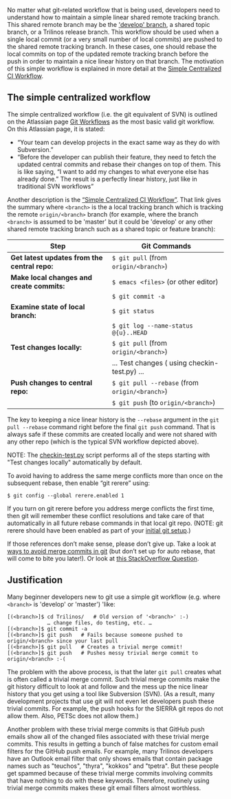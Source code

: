 No matter what git-related workflow that is being used, developers need to understand how to maintain a simple linear shared remote tracking branch.  This shared remote branch may be the ['develop' branch](https://github.com/trilinos/Trilinos/wiki/VC-|-'develop'-'master'-workflow), a shared topic branch, or a Trilinos release branch.  This workflow should be used when a single local commit (or a very small number of local commits) are pushed to the shared remote tracking branch.  In these cases, one should rebase the local commits on top of the updated remote tracking branch before the push in order to maintain a nice linear history on that branch.  The motivation of this simple workflow is explained in more detail at the [Simple Centralized CI Workflow](https://docs.google.com/document/d/1uVQYI2cmNx09fDkHDA136yqDTqayhxqfvjFiuUue7wo/edit#heading=h.7z34akh7lsvp).

## The simple centralized workflow

The simple centralized workflow (i.e. the git equivalent of SVN) is outlined on the Atlassian page [Git Workflows](https://www.atlassian.com/pt/git/workflows#!workflow-centralized) as the most basic valid git workflow.  On this Atlassian page, it is stated:

* “Your team can develop projects in the exact same way as they do with Subversion.”
* “Before the developer can publish their feature, they need to fetch the updated central commits and rebase their changes on top of them. This is like saying, “I want to add my changes to what everyone else has already done.” The result is a perfectly linear history, just like in traditional SVN workflows”

Another description is the [“Simple Centralized CI Workflow”](https://docs.google.com/document/d/1uVQYI2cmNx09fDkHDA136yqDTqayhxqfvjFiuUue7wo/edit#heading=h.7z34akh7lsvp).  That link gives the summary where `<branch>` is the a local tracking branch which is tracking the remote `origin/<branch>` branch (for example, where the branch `<branch>` is assumed to be 'master' but it could be 'develop' or any other shared remote tracking branch such as a shared topic or feature branch):

| Step                                          | Git Commands |
| ---                                           | --- |
| **Get latest updates from the central repo:** | `$ git pull` (from `origin/<branch>`) |
| **Make local changes and create commits:**    | `$ emacs <files>`   (or other editor) |
|                                               | `$ git commit -a` |
| **Examine state of local branch:**            | `$ git status` |
|                                               | `$ git log --name-status @{u}..HEAD` |
| **Test changes locally:**                     | `$ git pull` (from `origin/<branch>`) |
|                                               | ... Test changes ( using checkin-test.py) ... |
| **Push changes to central repo:**             | `$ git pull --rebase` (from `origin/<branch>`) |
|                                               | `$ git push`  (to `origin/<branch>`) |

The key to keeping a nice linear history is the `--rebase` argument in the `git pull --rebase` command right before the final `git push` command.  That is always safe if these commits are created locally and were not shared with any other repo (which is the typical SVN workflow depicted above).

NOTE: The [checkin-test.py](https://github.com/trilinos/Trilinos/wiki/Policies-%7C-Safe-Checkin-Testing) script performs all of the steps starting with "Test changes locally" automatically by default.

To avoid having to address the same merge conflicts more than once on the subsequent rebase, then enable “git rerere” using:

```
$ git config --global rerere.enabled 1
```

If you turn on git rerere before you address merge conflicts the first time, then git will remember these conflict resolutions and take care of that automatically in all future rebase commands in that local git repo.  (NOTE: git rerere should have been enabled as part of your [initial git setup](https://github.com/trilinos/Trilinos/wiki/VC-|-Initial-Setup).)

If those references don’t make sense, please don’t give up.  Take a look at [ways to avoid merge commits in git](http://kernowsoul.com/blog/2012/06/20/4-ways-to-avoid-merge-commits-in-git/) (but don’t set up for auto rebase, that will come to bite you later!).  Or look at [this StackOverflow Question](http://stackoverflow.com/questions/25614345/rebase-onto-upstream-changes-with-non-trivial-merge-commits-present-locally).

## Justification

Many beginner developers new to git use a simple git workflow (e.g. where `<branch>` is 'develop' or 'master') 'like:

```
[(<branch>]$ cd Trilinos/   # Old version of '<branch>' :-)
             … change files, do testing, etc. …
[(<branch>]$ git commit -a
[(<branch>]$ git push   # Fails because someone pushed to origin/<branch> since your last pull
[(<branch>]$ git pull   # Creates a trivial merge commit!
[(<branch>]$ git push   # Pushes messy trivial merge commit to origin/<branch> :-(
```

The problem with the above process, is that the later `git pull` creates what is often called a trivial merge commit.  Such trivial merge commits make the git history difficult to look at and follow and the mess up the nice linear history that you get using a tool like Subversion (SVN).  (As a result, many development projects that use git will not even let developers push these trivial commits.  For example, the push hooks for the SIERRA git repos do not allow them.  Also, PETSc does not allow them.)

Another problem with these trivial merge commits is that GitHub push emails show all of the changed files associated with these trivial merge commits.  This results in getting a bunch of false matches for custom email filters for the GitHub push emails.  For example, many Trilinos developers have an Outlook email filter that only shows emails that contain package names such as "teuchos", "thyra", "kokkos" and "tpetra".  But these people get spammed because of these trivial merge commits involving commits that have nothing to do with these keywords.  Therefore, routinely using trivial merge commits makes these git email filters almost worthless.
